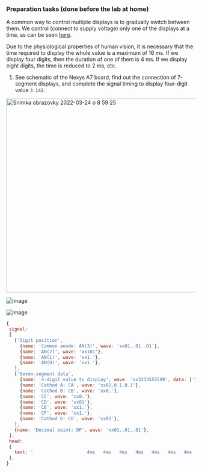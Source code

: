 ### Preparation tasks (done before the lab at home)

A common way to control multiple displays is to gradually switch between them. We control (connect to supply voltage) only one of the displays at a time, as can be seen [here](https://engineeringtutorial.com/seven-segment-display-working-principle/).

Due to the physiological properties of human vision, it is necessary that the time required to display the whole value is a maximum of 16&nbsp;ms. If we display four digits, then the duration of one of them is 4&nbsp;ms. If we display eight digits, the time is reduced to 2&nbsp;ms, etc.

1. See schematic of the Nexys A7 board, find out the connection of 7-segment displays, and complete the signal timing to display four-digit value `3.142`.

  <img width="515" alt="Snímka obrazovky 2022-03-24 o 8 59 25" src="https://user-images.githubusercontent.com/99388246/159869615-1df4f301-2896-43c3-ab05-dbe33c0f3752.png">

![image](https://user-images.githubusercontent.com/99397107/159808181-5ee90535-57d5-4194-b4ff-e2bc6ccc16e0.png)

![image](https://user-images.githubusercontent.com/99397107/159808084-8e0fc884-7d80-4182-a56d-b83790e093e5.png)


 ```javascript
{
  signal:
  [
    ['Digit position',
      {name: 'Common anode: AN(3)', wave: 'xx01..01..01'},
      {name: 'AN(2)', wave: 'xx101'},
      {name: 'AN(1)', wave: 'xx1.'},
      {name: 'AN(0)', wave: 'xx1.'},
    ],
    ['Seven-segment data',
      {name: '4-digit value to display', wave: 'xx3333555599', data: ['3','1','4','2','3','1','4','2','3','1']},
      {name: 'Cathod A: CA', wave: 'xx01.0.1.0.1'},
      {name: 'Cathod B: CB', wave: 'xx0.'},
      {name: 'CC', wave: 'xx0.'},
      {name: 'CD', wave: 'xx01'},
      {name: 'CE', wave: 'xx1.'},
      {name: 'CF', wave: 'xx1.'},
      {name: 'Cathod G: CG', wave: 'xx01'},
    ],
    {name: 'Decimal point: DP', wave: 'xx01..01..01'},
  ],
  head:
  {
    text: '                    4ms   4ms   4ms   4ms   4ms   4ms   4ms   4ms   4ms   4ms',
  },
}
```
